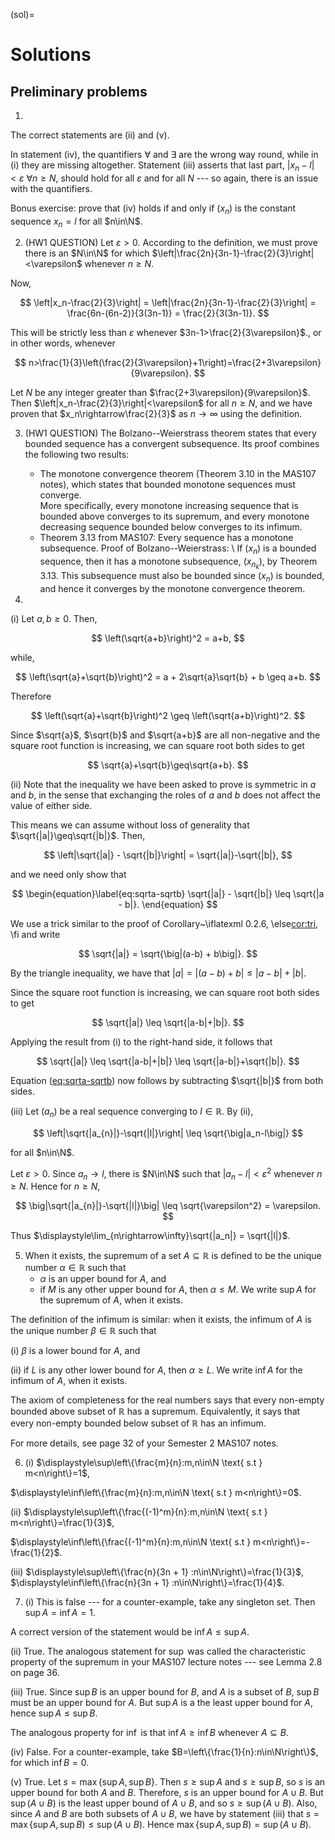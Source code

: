 (sol)=
# Solutions

## Preliminary problems

1.
The correct statements are (ii) and (v).

In statement (iv), the quantifiers $\forall$ and $\exists$ are the wrong way round, while in (i) they are missing altogether. Statement (iii) asserts that last part, $|x_n-l|<\varepsilon$ $\forall n\geq N$, should hold for all $\varepsilon$ and for all $N$ --- so again, there is an issue with the quantifiers.

Bonus exercise: prove that (iv) holds if and only if $(x_n)$ is the constant sequence $x_n=l$ for all $n\in\N$.


2. (HW1 QUESTION)
Let $\varepsilon>0$. According to the definition, we must prove there is an $N\in\N$ for which $\left|\frac{2n}{3n-1}-\frac{2}{3}\right|<\varepsilon$ whenever $n\geq N$.

Now,

$$
\left|x_n-\frac{2}{3}\right| = \left|\frac{2n}{3n-1}-\frac{2}{3}\right| = \frac{6n-(6n-2)}{3(3n-1)} = \frac{2}{3(3n-1)}.
$$

This will be strictly less than $\varepsilon$ whenever $3n-1>\frac{2}{3\varepsilon}$., or in other words, whenever

$$
n>\frac{1}{3}\left(\frac{2}{3\varepsilon}+1\right)=\frac{2+3\varepsilon}{9\varepsilon}.
$$

Let $N$ be any integer greater than $\frac{2+3\varepsilon}{9\varepsilon}$. Then $\left|x_n-\frac{2}{3}\right|<\varepsilon$ for all $n\geq N$, and we have proven that $x_n\rightarrow\frac{2}{3}$ as $n\rightarrow\infty$ using the definition.



3. (HW1 QUESTION)
The Bolzano--Weierstrass theorem states that every bounded sequence has a convergent subsequence. Its proof combines the following two results:
    - The monotone convergence theorem (Theorem 3.10 in the MAS107 notes), which states that bounded monotone sequences must converge. <br> More specifically, every monotone increasing sequence that is bounded above converges to its supremum, and every monotone decreasing sequence bounded below converges to its infimum.
    - Theorem 3.13 from MAS107: Every sequence has a monotone subsequence.
Proof of Bolzano--Weierstrass: \\
If $(x_n)$ is a bounded sequence, then it has a monotone subsequence, $(x_{n_k})$, by Theorem 3.13. This subsequence must also be bounded since $(x_n)$ is bounded, and hence it converges by the monotone convergence theorem.


4.
(i) Let $a, b \geq 0$. Then,

$$
\left(\sqrt{a+b}\right)^2 = a+b,
$$

while,

$$
\left(\sqrt{a}+\sqrt{b}\right)^2 = a + 2\sqrt{a}\sqrt{b} + b \geq a+b.
$$

Therefore

$$
\left(\sqrt{a}+\sqrt{b}\right)^2 \geq \left(\sqrt{a+b}\right)^2.
$$	

Since $\sqrt{a}$, $\sqrt{b}$ and $\sqrt{a+b}$ are all non-negative and the square root function is increasing, we can square root both sides to get

$$
\sqrt{a}+\sqrt{b}\geq\sqrt{a+b}.
$$

(ii) Note that the inequality we have been asked to prove is symmetric in $a$ and $b$, in the sense that exchanging the roles of $a$ and $b$ does not affect the value of either side.

This means we can assume without loss of generality that $\sqrt{|a|}\geq\sqrt{|b|}$. Then,

$$
\left|\sqrt{|a|} - \sqrt{|b|}\right| = \sqrt{|a|}-\sqrt{|b|},
$$

and we need only show that

$$
\begin{equation}\label{eq:sqrta-sqrtb}
\sqrt{|a|} - \sqrt{|b|} \leq \sqrt{|a - b|}.
\end{equation}
$$

We use a trick similar to the proof of Corollary~\iflatexml 0.2.6, \else[cor:tri](#cor:tri), \fi and write

$$
\sqrt{|a|} = \sqrt{\big|(a-b) + b\big|}.
$$

By the triangle inequality, we have that $|a| = \big|(a-b) + b\big| \leq |a-b|+|b|$.

Since the square root function is increasing, we can square root both sides to get

$$
\sqrt{|a|} \leq \sqrt{|a-b|+|b|}.
$$

Applying the result from (i) to the right-hand side, it follows that

$$
\sqrt{|a|} \leq \sqrt{|a-b|+|b|} \leq \sqrt{|a-b|}+\sqrt{|b|}.
$$

Equation ([eq:sqrta-sqrtb](#eq:sqrta-sqrtb)) now follows by subtracting $\sqrt{|b|}$ from both sides.

(iii) Let $(a_n)$ be a real sequence converging to $l\in\mathbb{R}$. By (ii),

$$
\left|\sqrt{|a_{n}|}-\sqrt{|l|}\right| \leq \sqrt{\big|a_n-l\big|}
$$

for all $n\in\N$.

Let $\varepsilon>0$. Since $a_n\rightarrow l$, there is $N\in\N$ such that $|a_n-l|<\varepsilon^2$ whenever $n\geq N$. Hence for $n\geq N$,

$$
\big|\sqrt{|a_{n}|}-\sqrt{|l|}\big| \leq \sqrt{\varepsilon^2} = \varepsilon.
$$

Thus $\displaystyle\lim_{n\rightarrow\infty}\sqrt{|a_n|} = \sqrt{|l|}$.


5. When it exists, the supremum of a set $A\subseteq\mathbb{R}$ is defined to be the unique number $\alpha\in\mathbb{R}$ such that
    - $\alpha$ is an upper bound for $A$, and
    - if $M$ is any other upper bound for $A$, then $\alpha\leq M$.
We write $\sup A$ for the supremum of $A$, when it exists.

The definition of the infimum is similar: when it exists, the infimum of $A$ is the unique number $\beta\in\mathbb{R}$ such that

(i) $\beta$ is a lower bound for $A$, and
  
(ii) if $L$ is any other lower bound for $A$, then $\alpha\geq L$.
We write $\inf A$ for the infimum of $A$, when it exists.

The axiom of completeness for the real numbers says that every non-empty bounded above subset of $\mathbb{R}$ has a supremum. Equivalently, it says that every non-empty bounded below subset of $\mathbb{R}$ has an infimum.

For more details, see page 32 of your Semester 2 MAS107 notes.


6. (i) $\displaystyle\sup\left\{\frac{m}{n}:m,n\in\N \text{ s.t } m<n\right\}=1$,

$\displaystyle\inf\left\{\frac{m}{n}:m,n\in\N \text{ s.t } m<n\right\}=0$.

(ii) $\displaystyle\sup\left\{\frac{(-1)^m}{n}:m,n\in\N \text{ s.t } m<n\right\}=\frac{1}{3}$,

$\displaystyle\inf\left\{\frac{(-1)^m}{n}:m,n\in\N \text{ s.t } m<n\right\}=-\frac{1}{2}$.

(iii) $\displaystyle\sup\left\{\frac{n}{3n + 1} :n\in\N\right\}=\frac{1}{3}$, $\displaystyle\inf\left\{\frac{n}{3n + 1} :n\in\N\right\}=\frac{1}{4}$.

7. (i) This is false --- for a counter-example, take any singleton set. Then $\sup A=\inf A=1$.

A correct version of the statement would be $\inf A \leq \sup A$.

(ii) True. The analogous statement for $\sup$ was called the characteristic property of the supremum in your MAS107 lecture notes --- see Lemma 2.8 on page 36.

(iii) True. Since $\sup B$ is an upper bound for $B$, and $A$ is a subset of $B$, $\sup B$ must be an upper bound for $A$. But $\sup A$ is a the least upper bound for $A$, hence $\sup A\leq \sup B$.

The analogous property for $\inf$ is that $\inf A\geq\inf B$ whenever $A\subseteq B$.

(iv) False. For a counter-example, take $B=\left\{\frac{1}{n}:n\in\N\right\}$, for which $\inf B=0$.

(v) True. Let $s=\max\{\sup A,\sup B\}$. Then $s\geq \sup A$ and $s\geq \sup B$, so $s$ is an upper bound for both $A$ and $B$. Therefore, $s$ is an upper bound for $A\cup B$. But $\sup(A\cup B)$ is the least upper bound of $A\cup B$, and so $s\geq\sup(A\cup B)$. Also, since $A$ and $B$ are both subsets of $A\cup B$, we have by statement (iii) that $s=\max\{\sup A,\sup B)\leq\sup(A\cup B)$. Hence $\max\{\sup A,\sup B)=\sup(A\cup B)$.


